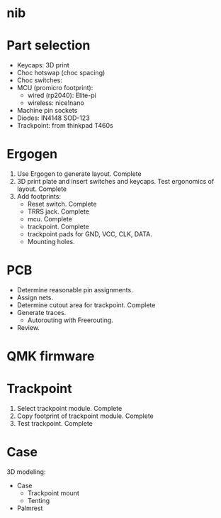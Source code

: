 # nib

# Part selection
- Keycaps: 3D print
- Choc hotswap (choc spacing)
- Choc switches: 
- MCU (promicro footprint):
  - wired (rp2040): Elite-pi
  - wireless: nice!nano
- Machine pin sockets
- Diodes: IN4148 SOD-123
- Trackpoint: from thinkpad T460s


# Ergogen
1. Use Ergogen to generate layout. Complete
2. 3D print plate and insert switches and keycaps. Test ergonomics of layout. Complete
3. Add footprints:
   - Reset switch. Complete
   - TRRS jack. Complete
   - mcu. Complete
   - trackpoint. Complete
   - trackpoint pads for GND, VCC, CLK, DATA.
   - Mounting holes.

# PCB
- Determine reasonable pin assignments.
- Assign nets.
- Determine cutout area for trackpoint. Complete
- Generate traces.
    - Autorouting with Freerouting.
- Review.

# QMK firmware


# Trackpoint
1. Select trackpoint module. Complete
2. Copy footprint of trackpoint module. Complete
3. Test trackpoint. Complete

# Case
3D modeling:
- Case
    - Trackpoint mount
    - Tenting
- Palmrest
